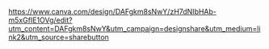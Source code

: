 https://www.canva.com/design/DAFgkm8sNwY/zH7dNIbHAb-m5xGfIE1OVg/edit?utm_content=DAFgkm8sNwY&utm_campaign=designshare&utm_medium=link2&utm_source=sharebutton
